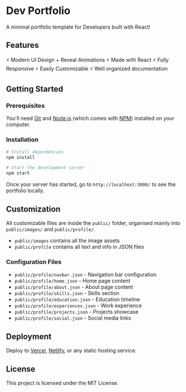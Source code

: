 # Dev Portfolio

A minimal portfolio template for Developers built with React!

## Features

⚡️ Modern UI Design + Reveal Animations
⚡️ Made with React
⚡️ Fully Responsive
⚡️ Easily Customizable
⚡️ Well organized documentation

## Getting Started

### Prerequisites

You'll need [Git](https://git-scm.com) and [Node.js](https://nodejs.org/en/download/) (which comes with [NPM](http://npmjs.com)) installed on your computer.

### Installation

```bash
# Install dependencies
npm install

# Start the development server
npm start
```

Once your server has started, go to `http://localhost:3000/` to see the portfolio locally.

## Customization

All customizable files are inside the `public/` folder, organised mainly into `public/images/` and `public/profile/`.

- `public/images` contains all the image assets
- `public/profile` contains all text and info in JSON files

### Configuration Files

- `public/profile/navbar.json` - Navigation bar configuration
- `public/profile/home.json` - Home page content
- `public/profile/about.json` - About page content
- `public/profile/skills.json` - Skills section
- `public/profile/education.json` - Education timeline
- `public/profile/experiences.json` - Work experience
- `public/profile/projects.json` - Projects showcase
- `public/profile/social.json` - Social media links

## Deployment

Deploy to [Vercel](https://vercel.app), [Netlify](https://netlify.com), or any static hosting service.

## License

This project is licensed under the MIT License.